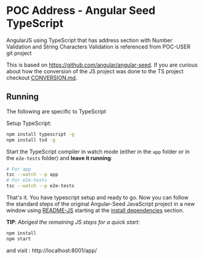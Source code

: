 
# POC Address - Angular Seed TypeScript

AngularJS using TypeScript that has address section with Number Validation and String Characters Validation is referenced from POC-USER git project

This is based on https://github.com/angular/angular-seed. If you are curious about how the conversion of the JS project was done to the TS project checkout [CONVERSION.md](./CONVERSION.md).

## Running
The following are specific to TypeScript

Setup TypeScript:
```bash
npm install typescript -g
npm install tsd -g
```
Start the TypeScript compiler in watch mode (either in the `app` folder or in the `e2e-tests` folder) and **leave it running**:

```bash
# For app
tsc --watch --p app
# For e2e-tests
tsc --watch --p e2e-tests
```

That's it. You have typescript setup and ready to go. Now you can follow the standard steps of the original Angular-Seed JavaScript project in a new window using [README-JS](./README-JS.md) starting at the [install dependencies](./README-JS.md#install-dependencies) section.

**TIP**: *Abriged the remaining JS steps for a quick start:*
```bash
npm install
npm start
```
and visit : http://localhost:8001/app/
